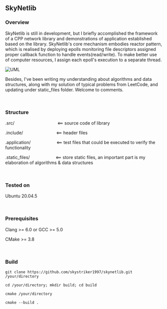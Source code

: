 ## SkyNetlib

### Overview

SkyNetlib is still in development, but I briefly accomplished the framework of a CPP network library and demonstrations of application established based on the library. 
SkyNetlib's core mechanism embodies reactor pattern, which is realised by deploying epolls monitoring file descriptors assigned proper callback function to handle events(read/write). To make better use of computer resources, I assign each epoll's execution to a separate thread.

![UML](./skynetlib.png)

Besides, I've been writing my understanding about algorithms and data structures, along with my solution of typical problems from LeetCode, and updating under static_files folder. Welcome to comments. 

&nbsp;

###  Structure

.src/&nbsp;&nbsp;&nbsp;&nbsp;&nbsp;&nbsp;&nbsp;&nbsp;&nbsp;&nbsp;&nbsp;&nbsp;&nbsp;&nbsp;&nbsp;&nbsp;&nbsp;&nbsp;&nbsp;&nbsp;&nbsp;&nbsp;&nbsp;&nbsp;&nbsp;&nbsp;&nbsp;&nbsp;&nbsp;&nbsp;&nbsp;&nbsp;&nbsp;&nbsp;&nbsp;<==  source code of library

.include/&nbsp;&nbsp;&nbsp;&nbsp;&nbsp;&nbsp;&nbsp;&nbsp;&nbsp;&nbsp;&nbsp;&nbsp;&nbsp;&nbsp;&nbsp;&nbsp;&nbsp;&nbsp;&nbsp;&nbsp;&nbsp;&nbsp;&nbsp;&nbsp;&nbsp;&nbsp;&nbsp;<==  header files

.application/&nbsp;&nbsp;&nbsp;&nbsp;&nbsp;&nbsp;&nbsp;&nbsp;&nbsp;&nbsp;&nbsp;&nbsp;&nbsp;&nbsp;&nbsp;&nbsp;&nbsp;&nbsp;&nbsp;&nbsp;&nbsp;<==  test files that could be executed to verify the functionality

.static_files/&nbsp;&nbsp;&nbsp;&nbsp;&nbsp;&nbsp;&nbsp;&nbsp;&nbsp;&nbsp;&nbsp;&nbsp;&nbsp;&nbsp;&nbsp;&nbsp;&nbsp;&nbsp;&nbsp;&nbsp;&nbsp;<==  store static files, an important part is my elaboration of algorithms & data structures      

&nbsp;

### Tested on

Ubuntu 20.04.5

&nbsp;

### Prerequisites

Clang >= 6.0  or  GCC >= 5.0

CMake >= 3.8 

&nbsp;

### Build

`git clone https://github.com/skystriker1997/skynetlib.git /your/directory`

`cd /your/directory; mkdir build; cd build`

`cmake /your/directory`

`cmake --build .`







